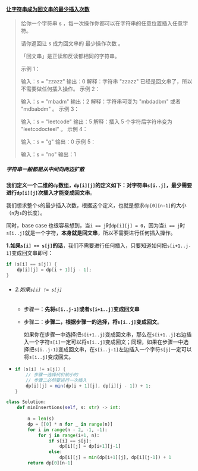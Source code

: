 #### [让字符串成为回文串的最少插入次数](https://leetcode-cn.com/problems/minimum-insertion-steps-to-make-a-string-palindrome/)

> 给你一个字符串 s ，每一次操作你都可以在字符串的任意位置插入任意字符。
>
> 请你返回让 s 成为回文串的 最少操作次数 。
>
> 「回文串」是正读和反读都相同的字符串。
>
>  
>
> 示例 1：
>
> 输入：s = "zzazz"
> 输出：0
> 解释：字符串 "zzazz" 已经是回文串了，所以不需要做任何插入操作。
> 示例 2：
>
> 输入：s = "mbadm"
> 输出：2
> 解释：字符串可变为 "mbdadbm" 或者 "mdbabdm" 。
> 示例 3：
>
> 输入：s = "leetcode"
> 输出：5
> 解释：插入 5 个字符后字符串变为 "leetcodocteel" 。
> 示例 4：
>
> 输入：s = "g"
> 输出：0
> 示例 5：
>
> 输入：s = "no"
> 输出：1
>



##### 字符串一般都是从中间向两边扩散

**我们定义一个二维的`dp`数组，`dp[i][j]`的定义如下：对字符串`s[i..j]`，最少需要进行`dp[i][j]`次插入才能变成回文串**。

我们想求整个`s`的最少插入次数，根据这个定义，也就是想求`dp[0][n-1]`的大小（`n`为`s`的长度）。

同时，base case 也很容易想到，当`i == j`时`dp[i][j] = 0`，因为当`i == j`时`s[i..j]`就是一个字符，**本身就是回文串**，所以不需要进行任何插入操作。

**1.如果`s[i] == s[j]`的话**，我们不需要进行任何插入，只要知道如何把`s[i+1..j-1]`变成回文串即可：

```java
if (s[i] == s[j]) {
    dp[i][j] = dp[i + 1][j - 1];
}
```

- ###### 2.如果`s[i] != s[j]`

  - 步骤一：**先将`s[i..j-1]`或者`s[i+1..j]`变成回文串**

  - 步骤二：**步骤二，根据步骤一的选择，将`s[i..j]`变成回文**。

    如果你在步骤一中选择把`s[i+1..j]`变成回文串，那么在`s[i+1..j]`右边插入一个字符`s[i]`一定可以将`s[i..j]`变成回文；同理，如果在步骤一中选择把`s[i..j-1]`变成回文串，在`s[i..j-1]`左边插入一个字符`s[j]`一定可以将`s[i..j]`变成回文。

- ```java
  if (s[i] != s[j]) {
      // 步骤一选择代价较小的
      // 步骤二必然要进行一次插入
      dp[i][j] = min(dp[i + 1][j], dp[i][j - 1]) + 1;
  }
  ```

  

```python
class Solution:
    def minInsertions(self, s: str) -> int:
        
        n = len(s)
        dp = [[0] * n for _ in range(n)]
        for i in range(n - 2, -1, -1):
            for j in range(i+1, n):
                if s[i] == s[j]:
                    dp[i][j] = dp[i+1][j-1]
                else:
                    dp[i][j] = min(dp[i+1][j], dp[i][j-1]) + 1
        return dp[0][n-1]
```

